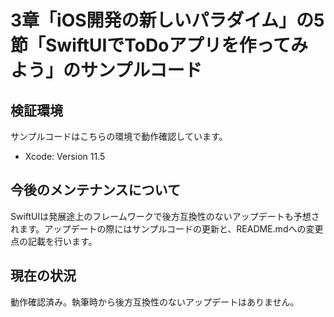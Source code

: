 # 3章「iOS開発の新しいパラダイム」の5節「SwiftUIでToDoアプリを作ってみよう」のサンプルコード

## 検証環境
サンプルコードはこちらの環境で動作確認しています。

- Xcode: Version 11.5

## 今後のメンテナンスについて

SwiftUIは発展途上のフレームワークで後方互換性のないアップデートも予想されます。アップデートの際にはサンプルコードの更新と、README.mdへの変更点の記載を行います。

## 現在の状況

動作確認済み。執筆時から後方互換性のないアップデートはありません。
